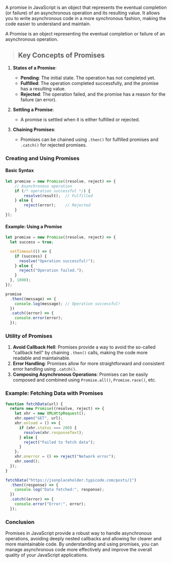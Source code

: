 A promise in JavaScript is an object that represents the eventual completion (or failure) of an asynchronous operation and its resulting value. It allows you to write asynchronous code in a more synchronous fashion, making the code easier to understand and maintain.

A Promise is an object representing the eventual completion or failure of an asynchronous operation.

> ## Key Concepts of Promises

1. **States of a Promise**:

   - **Pending**: The initial state. The operation has not completed yet.
   - **Fulfilled**: The operation completed successfully, and the promise has a resulting value.
   - **Rejected**: The operation failed, and the promise has a reason for the failure (an error).

2. **Settling a Promise**:

   - A promise is settled when it is either fulfilled or rejected.

3. **Chaining Promises**:
   - Promises can be chained using `.then()` for fulfilled promises and `.catch()` for rejected promises.

### Creating and Using Promises

#### Basic Syntax

```javascript
let promise = new Promise((resolve, reject) => {
    // Asynchronous operation
    if (/* operation successful */) {
        resolve(result);  // Fulfilled
    } else {
        reject(error);    // Rejected
    }
});
```

#### Example: Using a Promise

```javascript
let promise = new Promise((resolve, reject) => {
  let success = true;

  setTimeout(() => {
    if (success) {
      resolve("Operation successful!");
    } else {
      reject("Operation failed.");
    }
  }, 1000);
});

promise
  .then((message) => {
    console.log(message); // Operation successful!
  })
  .catch((error) => {
    console.error(error);
  });
```

### Utility of Promises

1. **Avoid Callback Hell**: Promises provide a way to avoid the so-called "callback hell" by chaining `.then()` calls, making the code more readable and maintainable.
2. **Error Handling**: Promises allow for more straightforward and consistent error handling using `.catch()`.
3. **Composing Asynchronous Operations**: Promises can be easily composed and combined using `Promise.all()`, `Promise.race()`, etc.

### Example: Fetching Data with Promises

```javascript
function fetchData(url) {
  return new Promise((resolve, reject) => {
    let xhr = new XMLHttpRequest();
    xhr.open("GET", url);
    xhr.onload = () => {
      if (xhr.status === 200) {
        resolve(xhr.responseText);
      } else {
        reject("Failed to fetch data");
      }
    };
    xhr.onerror = () => reject("Network error");
    xhr.send();
  });
}

fetchData("https://jsonplaceholder.typicode.com/posts/1")
  .then((response) => {
    console.log("Data fetched:", response);
  })
  .catch((error) => {
    console.error("Error:", error);
  });
```

### Conclusion

Promises in JavaScript provide a robust way to handle asynchronous operations, avoiding deeply nested callbacks and allowing for clearer and more maintainable code. By understanding and using promises, you can manage asynchronous code more effectively and improve the overall quality of your JavaScript applications.
